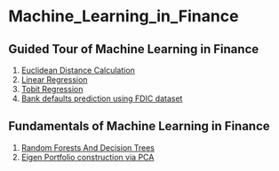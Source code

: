 # Machine_Learning_in_Finance
## Guided Tour of Machine Learning in Finance
1. [Euclidean Distance Calculation]()
2. [Linear Regression]()
3. [Tobit Regression]()
4. [Bank defaults prediction using FDIC dataset]()

## Fundamentals of Machine Learning in Finance
1. [Random Forests And Decision Trees]()
2. [Eigen Portfolio construction via PCA]()
